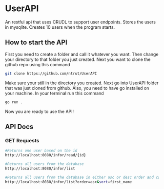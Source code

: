 # UserAPI
An restful api that uses CRUDL to support user endpoints. Stores the users in mysqlite. Creates 10 users when the program starts.

## How to start the API
First you need to create a folder and call it whatever you want. Then change your directory to that folder you just created.
Next you want to clone the github repo using this command

```bash
git clone https://github.com/ntrut/UserAPI
```
Make sure your still in the directory you created. Next go into UserAPI folder that was just cloned from github. Also, you need to have go installed on your machine. In your terminal run this command
```bash
go run .
```
Now you are ready to use the API!

## API Docs

### GET Requests
```bash
#Returns one user based on the id
http://localhost:8080/infor/read/{id}
```

```bash
#Returns all users from the database
http://localhost:8080/infor/list
```

```bash
#Returns all users from the database in either asc or desc order and can be sorted by first name or last name or email or id.
http://localhost:8080/infor/list?order=asc&sort=first_name
```
